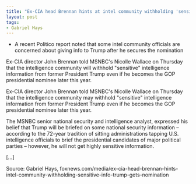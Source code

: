 ```yaml
---
title: "Ex-CIA head Brennan hints at intel community withholding 'sensitive' info from Trump after he gets nomination"
layout: post
tags:
- Gabriel Hays
---
```


- A recent Politico report noted that some intel community officials are concerned about giving info to Trump after he secures the nomination

Ex-CIA director John Brennan told MSNBC's Nicolle Wallace on Thursday that the intelligence community will withhold "sensitive" intelligence information from former President Trump even if he becomes the GOP presidential nominee later this year.

Ex-CIA director John Brennan told MSNBC's Nicolle Wallace on Thursday that the intelligence community may withhold "sensitive" intelligence information from former President Trump even if he becomes the GOP presidential nominee later this year.

The MSNBC senior national security and intelligence analyst, expressed his belief that Trump will be briefed on some national security information – according to the 72-year tradition of sitting administrations tapping U.S. intelligence officials to brief the presidential candidates of major political parties – however, he will not get highly sensitive information.

[...]

Source: Gabriel Hays, foxnews.com/media/ex-cia-head-brennan-hints-intel-community-withholding-sensitive-info-trump-gets-nomination
